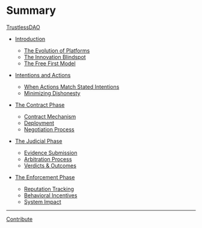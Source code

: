 # Summary

[TrustlessDAO](./foreword.md)

- [Introduction](./intro.md)
    - [The Evolution of Platforms](./intro/platform-evolution.md)
    - [The Innovation Blindspot](./intro/innovation-blindspot.md)
    - [The Free First Model](./intro/free-first-model.md)

- [Intentions and Actions](./intentions-and-actions.md)
    - [When Actions Match Stated Intentions](./intentions-and-actions/scenario.md)
    - [Minimizing Dishonesty](./intentions-and-actions/dishonesty.md)

- [The Contract Phase](./contract-phase.md)
    - [Contract Mechanism]()
    - [Deployment]()
    - [Negotiation Process]()
    <!-- - [Contract Mechanism](./contract-phase/mechanism.md)
    - [Deployment & Registry](./contract-phase/deployment.md)
    - [Negotiation Process](./contract-phase/negotiation.md) -->

- [The Judicial Phase](./judicial-phase.md)
    - [Evidence Submission]()
    - [Arbitration Process]()
    - [Verdicts & Outcomes]()
    <!-- - [Evidence Submission](./judicial-phase/evidence.md)
    - [Arbitration Process](./judicial-phase/process.md)
    - [Verdicts & Outcomes](./judicial-phase/verdicts.md) -->

- [The Enforcement Phase](./enforcement-phase.md)
    - [Reputation Tracking]()
    - [Behavioral Incentives]()
    - [System Impact]()
    <!-- - [Reputation Tracking](./enforcement-phase/tracking.md)
    - [Behavioral Incentives](./enforcement-phase/incentives.md)
    - [System Impact](./enforcement-phase/impact.md) -->

---

[Contribute](./contribute.md)